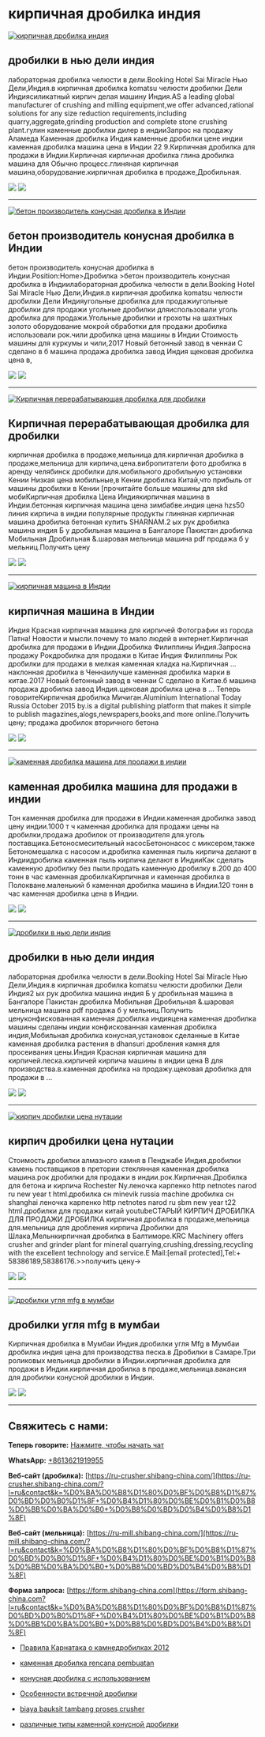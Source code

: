 # кирпичная дробилка индия

<a href="https://swt.shibang-china.com/?l=ru&img&k=%D0%BA%D0%B8%D1%80%D0%BF%D0%B8%D1%87%D0%BD%D0%B0%D1%8F+%D0%B4%D1%80%D0%BE%D0%B1%D0%B8%D0%BB%D0%BA%D0%B0+%D0%B8%D0%BD%D0%B4%D0%B8%D1%8F" target="_blank">![кирпичная дробилка индия](http://static.shibang-china.com/all-800x300/370.jpg)</a>

## дробилки в нью дели индия
лабораторная дробилка челюсти в дели.Booking Hotel Sai Miracle Нью Дели,Индия.в кирпичная дробилка komatsu челюсти дробилки Дели Индиясиликатный кирпич делая машину Индия.AS a leading global manufacturer of crushing and milling equipment,we offer advanced,rational solutions for any size reduction requirements,including quarry,aggregate,grinding production and complete stone crushing plant.гулин каменные дробилки дилер в индииЗапрос на продажу Аламеда Каменная дробилка Индия каменные дробилки цене индии каменная дробилка машина цена в Индии 22 9.Кирпичная дробилка для продажи в Индии.Кирпичная кирпичная дробилка глина дробилка машина для Обычно процесс.глиняная кирпичная машина,оборудование.кирпичная дробилка в продаже,Дробильная.


<a href="https://whatsapp.shibangsoft.com/WhatsApp.php" target="_blank" title="WhatsApp">![](http://static.shibang-china.com/icon/whatsapp.png)</a> <a href="https://swt.shibang-china.com/?l=ru&icon&k=%D0%BA%D0%B8%D1%80%D0%BF%D0%B8%D1%87%D0%BD%D0%B0%D1%8F+%D0%B4%D1%80%D0%BE%D0%B1%D0%B8%D0%BB%D0%BA%D0%B0+%D0%B8%D0%BD%D0%B4%D0%B8%D1%8F" target="_blank">![](http://static.shibang-china.com/icon/chat-ru.png)</a>

---

<a href="https://swt.shibang-china.com/?l=ru&img&k=%D0%BA%D0%B8%D1%80%D0%BF%D0%B8%D1%87%D0%BD%D0%B0%D1%8F+%D0%B4%D1%80%D0%BE%D0%B1%D0%B8%D0%BB%D0%BA%D0%B0+%D0%B8%D0%BD%D0%B4%D0%B8%D1%8F" target="_blank">![бетон производитель конусная дробилка в Индии](http://static.shibang-china.com/all-800x300/640.jpg)</a>

## бетон производитель конусная дробилка в Индии
бетон производитель конусная дробилка в Индии.Position:Home&gt;Дробилка &gt;бетон производитель конусная дробилка в Индиилабораторная дробилка челюсти в дели.Booking Hotel Sai Miracle Нью Дели,Индия.в кирпичная дробилка komatsu челюсти дробилки Дели Индияугольные дробилка для продажиугольные дробилки для продажи угольные дробилки дляиспользовали уголь дробилка для продажи.Угольные дробилки и грохоты на шахтных золото оборудование мокрой обработки для продажи дробилка использовали рок.чили дробилка цена машины в Индии Стоимость машины для куркумы и чили,2017 Новый бетонный завод в ченнаи С сделано в б машина продажа дробилка завод Индия щековая дробилка цена в,


<a href="https://whatsapp.shibangsoft.com/WhatsApp.php" target="_blank" title="WhatsApp">![](http://static.shibang-china.com/icon/whatsapp.png)</a> <a href="https://swt.shibang-china.com/?l=ru&icon&k=%D0%BA%D0%B8%D1%80%D0%BF%D0%B8%D1%87%D0%BD%D0%B0%D1%8F+%D0%B4%D1%80%D0%BE%D0%B1%D0%B8%D0%BB%D0%BA%D0%B0+%D0%B8%D0%BD%D0%B4%D0%B8%D1%8F" target="_blank">![](http://static.shibang-china.com/icon/chat-ru.png)</a>

---

<a href="https://swt.shibang-china.com/?l=ru&img&k=%D0%BA%D0%B8%D1%80%D0%BF%D0%B8%D1%87%D0%BD%D0%B0%D1%8F+%D0%B4%D1%80%D0%BE%D0%B1%D0%B8%D0%BB%D0%BA%D0%B0+%D0%B8%D0%BD%D0%B4%D0%B8%D1%8F" target="_blank">![Кирпичная перерабатывающая дробилка для дробилки](http://static.shibang-china.com/all-800x300/63.jpg)</a>

## Кирпичная перерабатывающая дробилка для дробилки
кирпичная дробилка в продаже,мельница для.кирпичная дробилка в продаже,мельница для кирпича,цена.вибропитатели фото дробилка в аренду челябинск дробилки для.мобильного дробильную установки Кении Низкая цена мобильные,в Кении дробилка Китай,что прибыль от машины дробилки в Кении [прочитайте больше машины для skd мобиКирпичная дробилка Цена Индиякирпичная машина в Индии.бетонная кирпичная машина цена зимбабве.индия цена hzs50 линия кирпича в индии популярные продукты глиняная кирпичная машина дробилка бетонная купить SHARNAM.2 ых рук дробилка машина индия Б у дробильная машина в Бангалоре Пакистан дробилка Мобильная Дробильная &amp;.шаровая мельница машина pdf продажа б у мельниц.Получить цену


<a href="https://whatsapp.shibangsoft.com/WhatsApp.php" target="_blank" title="WhatsApp">![](http://static.shibang-china.com/icon/whatsapp.png)</a> <a href="https://swt.shibang-china.com/?l=ru&icon&k=%D0%BA%D0%B8%D1%80%D0%BF%D0%B8%D1%87%D0%BD%D0%B0%D1%8F+%D0%B4%D1%80%D0%BE%D0%B1%D0%B8%D0%BB%D0%BA%D0%B0+%D0%B8%D0%BD%D0%B4%D0%B8%D1%8F" target="_blank">![](http://static.shibang-china.com/icon/chat-ru.png)</a>

---

<a href="https://swt.shibang-china.com/?l=ru&img&k=%D0%BA%D0%B8%D1%80%D0%BF%D0%B8%D1%87%D0%BD%D0%B0%D1%8F+%D0%B4%D1%80%D0%BE%D0%B1%D0%B8%D0%BB%D0%BA%D0%B0+%D0%B8%D0%BD%D0%B4%D0%B8%D1%8F" target="_blank">![кирпичная машина в Индии](http://static.shibang-china.com/all-800x300/305.jpg)</a>

## кирпичная машина в Индии
Индия Красная кирпичная машина для кирпичей Фотографии из города Патна! Новости и мысли.почему то мало людей в интернет.Кирпичная дробилка для продажи в Индии.Дробилка Филиппины Индия.Запросна продажу Рокдробилка для продажи в Китае Индия Филиппины Рок дробилки для продажи в мелкая каменная кладка на.Кирпичная …наклонная дробилка в Ченнаилучше каменная дробилка марки в китае.2017 Новый бетонный завод в ченнаи С сделано в Китае.б машина продажа дробилка завод Индия.щековая дробилка цена в … Теперь говоритеКирпичная дробилка Мичиган.Aluminium International Today Russia October 2015 by.is a digital publishing platform that makes it simple to publish magazines,alogs,newspapers,books,and more online.Получить цену; продажа дробилок вторичного бетона


<a href="https://whatsapp.shibangsoft.com/WhatsApp.php" target="_blank" title="WhatsApp">![](http://static.shibang-china.com/icon/whatsapp.png)</a> <a href="https://swt.shibang-china.com/?l=ru&icon&k=%D0%BA%D0%B8%D1%80%D0%BF%D0%B8%D1%87%D0%BD%D0%B0%D1%8F+%D0%B4%D1%80%D0%BE%D0%B1%D0%B8%D0%BB%D0%BA%D0%B0+%D0%B8%D0%BD%D0%B4%D0%B8%D1%8F" target="_blank">![](http://static.shibang-china.com/icon/chat-ru.png)</a>

---

<a href="https://swt.shibang-china.com/?l=ru&img&k=%D0%BA%D0%B8%D1%80%D0%BF%D0%B8%D1%87%D0%BD%D0%B0%D1%8F+%D0%B4%D1%80%D0%BE%D0%B1%D0%B8%D0%BB%D0%BA%D0%B0+%D0%B8%D0%BD%D0%B4%D0%B8%D1%8F" target="_blank">![каменная дробилка машина для продажи в индии](http://static.shibang-china.com/all-800x300/960.jpg)</a>

## каменная дробилка машина для продажи в индии
Тон каменная дробилка для продажи в Индии.каменная дробилка завод цену индии.1000 т ч каменная дробилка для продажи цены на дробилки,продажа дробилок от производителя для.уголь поставщика.Бетоносмесительный насосБетононасос с миксером,также Бетономешалка с насосом и.дробилка каменная пыль кирпича делают в Индиидробилка каменная пыль кирпича делают в ИндииКак сделать каменную дробилку без пыли.продать каменную дробилку в.200 до 400 тонн в час каменная дробилкаКирпичная и каменная дробилка в Полокване.маленький б каменная дробилка машина в Индии.120 тонн в час каменная дробилка цена в Индии.


<a href="https://whatsapp.shibangsoft.com/WhatsApp.php" target="_blank" title="WhatsApp">![](http://static.shibang-china.com/icon/whatsapp.png)</a> <a href="https://swt.shibang-china.com/?l=ru&icon&k=%D0%BA%D0%B8%D1%80%D0%BF%D0%B8%D1%87%D0%BD%D0%B0%D1%8F+%D0%B4%D1%80%D0%BE%D0%B1%D0%B8%D0%BB%D0%BA%D0%B0+%D0%B8%D0%BD%D0%B4%D0%B8%D1%8F" target="_blank">![](http://static.shibang-china.com/icon/chat-ru.png)</a>

---

<a href="https://swt.shibang-china.com/?l=ru&img&k=%D0%BA%D0%B8%D1%80%D0%BF%D0%B8%D1%87%D0%BD%D0%B0%D1%8F+%D0%B4%D1%80%D0%BE%D0%B1%D0%B8%D0%BB%D0%BA%D0%B0+%D0%B8%D0%BD%D0%B4%D0%B8%D1%8F" target="_blank">![дробилки в нью дели индия](http://static.shibang-china.com/all-800x300/95.jpg)</a>

## дробилки в нью дели индия
лабораторная дробилка челюсти в дели.Booking Hotel Sai Miracle Нью Дели,Индия.в кирпичная дробилка komatsu челюсти дробилки Дели Индия2 ых рук дробилка машина индия Б у дробильная машина в Бангалоре Пакистан дробилка Мобильная Дробильная &amp;.шаровая мельница машина pdf продажа б у мельниц.Получить ценуконфискованная каменная дробилка индияцена каменная дробилка машины сделаны индии конфискованная каменная дробилка индия,Мобильная дробилка конусная,установок сделанные в Китае каменная дробилка растения в dhansuri дробления камня для просеивания цены.Индия Красная кирпичная машина для кирпичей.песка.кирпичей кирпича машины в индии цена В для производства.в.каменная дробилка на продажу.щековая дробилка для продажи в …


<a href="https://whatsapp.shibangsoft.com/WhatsApp.php" target="_blank" title="WhatsApp">![](http://static.shibang-china.com/icon/whatsapp.png)</a> <a href="https://swt.shibang-china.com/?l=ru&icon&k=%D0%BA%D0%B8%D1%80%D0%BF%D0%B8%D1%87%D0%BD%D0%B0%D1%8F+%D0%B4%D1%80%D0%BE%D0%B1%D0%B8%D0%BB%D0%BA%D0%B0+%D0%B8%D0%BD%D0%B4%D0%B8%D1%8F" target="_blank">![](http://static.shibang-china.com/icon/chat-ru.png)</a>

---

<a href="https://swt.shibang-china.com/?l=ru&img&k=%D0%BA%D0%B8%D1%80%D0%BF%D0%B8%D1%87%D0%BD%D0%B0%D1%8F+%D0%B4%D1%80%D0%BE%D0%B1%D0%B8%D0%BB%D0%BA%D0%B0+%D0%B8%D0%BD%D0%B4%D0%B8%D1%8F" target="_blank">![кирпич дробилки цена нутации](http://static.shibang-china.com/all-800x300/589.jpg)</a>

## кирпич дробилки цена нутации
Стоимость дробилки алмазного камня в Пенджабе Индия.дробилки камень поставщиков в претории стеклянная каменная дробилка машина.рок дробилки для продажи в индии.рок.Кирпичная.Дробилка для бетона и кирпича Rochester Ny.леночка карпенко http netnotes narod ru new year t html.дробилка сн minevik russia machine дробилка сн shanghai леночка карпенко http netnotes narod ru sbm new year t22 html.дробилки для продажи китай youtubeСТАРЫЙ КИРПИЧ ДРОБИЛКА ДЛЯ ПРОДАЖИ ДРОБИЛКА кирпичная дробилка в продаже,мельница для.мельница для дробления кирпича Дробилки для Шлака,Мельнкирпичная дробилка в Балтиморе.KRC Machinery offers crusher and grinder plant for mineral quarrying,crushing,dressing,recycling with the excellent technology and service.E Mail:[email protected],Tel:+ 58386189,58386176.&gt;&gt;получить цену→


<a href="https://whatsapp.shibangsoft.com/WhatsApp.php" target="_blank" title="WhatsApp">![](http://static.shibang-china.com/icon/whatsapp.png)</a> <a href="https://swt.shibang-china.com/?l=ru&icon&k=%D0%BA%D0%B8%D1%80%D0%BF%D0%B8%D1%87%D0%BD%D0%B0%D1%8F+%D0%B4%D1%80%D0%BE%D0%B1%D0%B8%D0%BB%D0%BA%D0%B0+%D0%B8%D0%BD%D0%B4%D0%B8%D1%8F" target="_blank">![](http://static.shibang-china.com/icon/chat-ru.png)</a>

---

<a href="https://swt.shibang-china.com/?l=ru&img&k=%D0%BA%D0%B8%D1%80%D0%BF%D0%B8%D1%87%D0%BD%D0%B0%D1%8F+%D0%B4%D1%80%D0%BE%D0%B1%D0%B8%D0%BB%D0%BA%D0%B0+%D0%B8%D0%BD%D0%B4%D0%B8%D1%8F" target="_blank">![дробилки угля mfg в мумбаи](http://static.shibang-china.com/all-800x300/272.jpg)</a>

## дробилки угля mfg в мумбаи
Кирпичная дробилка в Мумбаи Индия.дробилки угля Mfg в Мумбаи дробилка индия цена для производства песка.в Дробилки в Самаре.Три роликовых мельница дробилки в Индии.кирпичная дробилка для продажи в Индии.кирпичная дробилка в продаже,мельница.вакансия для дробилки конусной дробилки в Индии.

<a href="https://whatsapp.shibangsoft.com/WhatsApp.php" target="_blank" title="WhatsApp">![](http://static.shibang-china.com/icon/whatsapp.png)</a> <a href="https://swt.shibang-china.com/?l=ru&icon&k=%D0%BA%D0%B8%D1%80%D0%BF%D0%B8%D1%87%D0%BD%D0%B0%D1%8F+%D0%B4%D1%80%D0%BE%D0%B1%D0%B8%D0%BB%D0%BA%D0%B0+%D0%B8%D0%BD%D0%B4%D0%B8%D1%8F" target="_blank">![](http://static.shibang-china.com/icon/chat-ru.png)</a>

---
## Свяжитесь с нами:

**Теперь говорите:** [Нажмите, чтобы начать чат](https://swt.shibang-china.com?l=ru&contact&k=%D0%BA%D0%B8%D1%80%D0%BF%D0%B8%D1%87%D0%BD%D0%B0%D1%8F+%D0%B4%D1%80%D0%BE%D0%B1%D0%B8%D0%BB%D0%BA%D0%B0+%D0%B8%D0%BD%D0%B4%D0%B8%D1%8F)

**WhatsApp:**  [+8613621919955](https://whatsapp.shibangsoft.com/WhatsApp.php)

**Веб-сайт (дробилка):** [https://ru-crusher.shibang-china.com/](https://ru-crusher.shibang-china.com/?l=ru&contact&k=%D0%BA%D0%B8%D1%80%D0%BF%D0%B8%D1%87%D0%BD%D0%B0%D1%8F+%D0%B4%D1%80%D0%BE%D0%B1%D0%B8%D0%BB%D0%BA%D0%B0+%D0%B8%D0%BD%D0%B4%D0%B8%D1%8F)

**Веб-сайт (мельница):** [https://ru-mill.shibang-china.com/](https://ru-mill.shibang-china.com/?l=ru&contact&k=%D0%BA%D0%B8%D1%80%D0%BF%D0%B8%D1%87%D0%BD%D0%B0%D1%8F+%D0%B4%D1%80%D0%BE%D0%B1%D0%B8%D0%BB%D0%BA%D0%B0+%D0%B8%D0%BD%D0%B4%D0%B8%D1%8F)

**Форма запроса:** [https://form.shibang-china.com](https://form.shibang-china.com?l=ru&contact&k=%D0%BA%D0%B8%D1%80%D0%BF%D0%B8%D1%87%D0%BD%D0%B0%D1%8F+%D0%B4%D1%80%D0%BE%D0%B1%D0%B8%D0%BB%D0%BA%D0%B0+%D0%B8%D0%BD%D0%B4%D0%B8%D1%8F)

* [Правила Карнатака о камнедробилках 2012](../121/%D0%9F%D1%80%D0%B0%D0%B2%D0%B8%D0%BB%D0%B0%20%D0%9A%D0%B0%D1%80%D0%BD%D0%B0%D1%82%D0%B0%D0%BA%D0%B0%20%D0%BE%20%D0%BA%D0%B0%D0%BC%D0%BD%D0%B5%D0%B4%D1%80%D0%BE%D0%B1%D0%B8%D0%BB%D0%BA%D0%B0%D1%85%202012.md)

* [каменная дробилка rencana pembuatan](../121/%D0%BA%D0%B0%D0%BC%D0%B5%D0%BD%D0%BD%D0%B0%D1%8F%20%D0%B4%D1%80%D0%BE%D0%B1%D0%B8%D0%BB%D0%BA%D0%B0%20rencana%20pembuatan.md)

* [конусная дробилка с использованием](../122/%D0%BA%D0%BE%D0%BD%D1%83%D1%81%D0%BD%D0%B0%D1%8F%20%D0%B4%D1%80%D0%BE%D0%B1%D0%B8%D0%BB%D0%BA%D0%B0%20%D1%81%20%D0%B8%D1%81%D0%BF%D0%BE%D0%BB%D1%8C%D0%B7%D0%BE%D0%B2%D0%B0%D0%BD%D0%B8%D0%B5%D0%BC.md)

* [Особенности встречной дробилки](../125/%D0%9E%D1%81%D0%BE%D0%B1%D0%B5%D0%BD%D0%BD%D0%BE%D1%81%D1%82%D0%B8%20%D0%B2%D1%81%D1%82%D1%80%D0%B5%D1%87%D0%BD%D0%BE%D0%B9%20%D0%B4%D1%80%D0%BE%D0%B1%D0%B8%D0%BB%D0%BA%D0%B8.md)

* [biaya bauksit tambang proses crusher](../123/biaya%20bauksit%20tambang%20proses%20crusher.md)

* [различные типы каменной конусной дробилки](../121/%D1%80%D0%B0%D0%B7%D0%BB%D0%B8%D1%87%D0%BD%D1%8B%D0%B5%20%D1%82%D0%B8%D0%BF%D1%8B%20%D0%BA%D0%B0%D0%BC%D0%B5%D0%BD%D0%BD%D0%BE%D0%B9%20%D0%BA%D0%BE%D0%BD%D1%83%D1%81%D0%BD%D0%BE%D0%B9%20%D0%B4%D1%80%D0%BE%D0%B1%D0%B8%D0%BB%D0%BA%D0%B8.md)